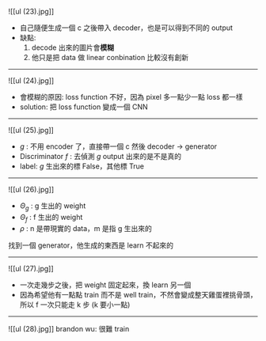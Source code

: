 ![[ul (23).jpg]]
* 自己隨便生成一個 c 之後帶入 decoder，也是可以得到不同的 output
* 缺點: 
	1. decode 出來的圖片會**模糊**
	2. 他只是把 data 做 linear conbination 比較沒有創新

---
![[ul (24).jpg]]
* 會模糊的原因: loss function 不好，因為 pixel 多一點少一點 loss 都一樣
* solution: 把 loss function 變成一個 CNN

---
![[ul (25).jpg]]
* $g$ : 不用 encoder 了，直接帶一個 c 然後 decoder -> generator
* Discriminator $f$ : 去偵測 $g$ output 出來的是不是真的
* label: $g$ 生出來的標 False，其他標 True

---
![[ul (26).jpg]]
* $\Theta_g$ : g 生出的 weight
* $\Theta_f$ : f 生出的 weight
* $\rho$ : n 是帶現實的 data，m 是指 g 生出來的

找到一個 generator，他生成的東西是 learn 不起來的


---
![[ul (27).jpg]]
* 一次走幾步之後，把 weight 固定起來，換 learn 另一個
* 因為希望他有一點點 train 而不是 well train，不然會變成整天雞蛋裡挑骨頭，所以 f 一次只能走 k 步 (k 要小一點)

---
![[ul (28).jpg]]
brandon wu: 很難 train